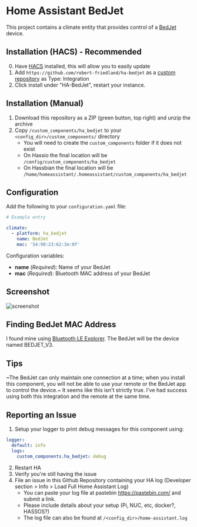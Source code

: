 # Home Assistant BedJet

This project contains a climate entity that provides control of a [BedJet](https://bedjet.com) device.

## Installation (HACS) - Recommended
0. Have [HACS](https://custom-components.github.io/hacs/installation/manual/) installed, this will allow you to easily update
1. Add `https://github.com/robert-friedland/ha-bedjet` as a [custom repository](https://custom-components.github.io/hacs/usage/settings/#add-custom-repositories) as Type: Integration
2. Click install under "HA-BedJet", restart your instance.

## Installation (Manual)
1. Download this repository as a ZIP (green button, top right) and unzip the archive
2. Copy `/custom_components/ha_bedjet` to your `<config_dir>/custom_components/` directory
   * You will need to create the `custom_components` folder if it does not exist
   * On Hassio the final location will be `/config/custom_components/ha_bedjet`
   * On Hassbian the final location will be `/home/homeassistant/.homeassistant/custom_components/ha_bedjet`

## Configuration

Add the following to your `configuration.yaml` file:

```yaml
# Example entry

climate:
  - platform: ha_bedjet
    name: BedJet
    mac: '54:98:23:62:3e:0f'
```

Configuration variables:

- **name** (*Required*): Name of your BedJet
- **mac** (*Required*): Bluetooth MAC address of your BedJet

## Screenshot

![screenshot](https://i.imgur.com/Y836CWU.png)

## Finding BedJet MAC Address

I found mine using [Bluetooth LE Explorer](https://www.microsoft.com/en-us/p/bluetooth-le-explorer/9n0ztkf1qd98?activetab=pivot:overviewtab). The BedJet will be the device named BEDJET_V3.

## Tips

~The BedJet can only maintain one connection at a time; when you install this component, you will not be able to use your remote or the BedJet app to control the device.~ It seems like this isn't strictly true. I've had success using both this integration and the remote at the same time.

## Reporting an Issue

1. Setup your logger to print debug messages for this component using:
```yaml
logger:
  default: info
  logs:
    custom_components.ha_bedjet: debug
```
2. Restart HA
3. Verify you're still having the issue
4. File an issue in this Github Repository containing your HA log (Developer section > Info > Load Full Home Assistant Log)
   * You can paste your log file at pastebin https://pastebin.com/ and submit a link.
   * Please include details about your setup (Pi, NUC, etc, docker?, HASSOS?)
   * The log file can also be found at `/<config_dir>/home-assistant.log`
